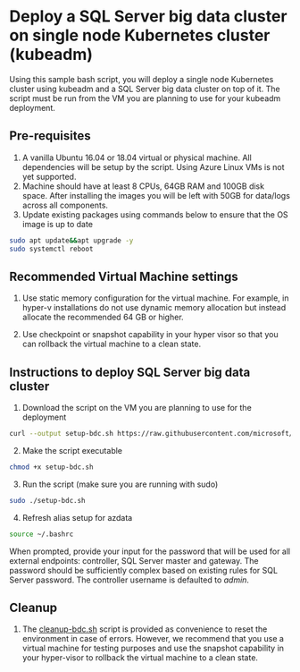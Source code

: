 
# Deploy a SQL Server big data cluster on single node Kubernetes cluster (kubeadm)

Using this sample bash script, you will deploy a single node Kubernetes cluster using  kubeadm and a SQL Server big data cluster on top of it. The script must be run from the VM you are planning to use for your kubeadm deployment.

## Pre-requisites

1. A vanilla Ubuntu 16.04 or 18.04 virtual or physical machine. All dependencies will be setup by the script. Using Azure Linux VMs is not yet supported.
1. Machine should have at least 8 CPUs, 64GB RAM and 100GB disk space. After installing the images you will be left with 50GB for data/logs across all components.
1. Update existing packages using commands below to ensure that the OS image is up to date

``` bash
sudo apt update&&apt upgrade -y
sudo systemctl reboot
```

## Recommended Virtual Machine settings

1. Use static memory configuration for the virtual machine. For example, in hyper-v installations do not use dynamic memory allocation but instead allocate the recommended 64 GB or higher.

1. Use checkpoint or snapshot capability in your hyper visor so that you can rollback the virtual machine to a clean state.

## Instructions to deploy SQL Server big data cluster

1. Download the script on the VM you are planning to use for the deployment

``` bash
curl --output setup-bdc.sh https://raw.githubusercontent.com/microsoft/sql-server-samples/master/samples/features/sql-big-data-cluster/deployment/kubeadm/ubuntu-single-node-vm/setup-bdc.sh
```

2. Make the script executable

``` bash
chmod +x setup-bdc.sh
```

3. Run the script (make sure you are running with sudo)

``` bash
sudo ./setup-bdc.sh
```

4. Refresh alias setup for azdata

``` bash
source ~/.bashrc
```

When prompted, provide your input for the password that will be used for all external endpoints: controller, SQL Server master and gateway. The password should be sufficiently complex based on existing rules for SQL Server password. The controller username is defaulted to *admin*.

## Cleanup

1. The [cleanup-bdc.sh](cleanup-bdc.sh/) script is provided as convenience to reset the environment in case of errors. However, we recommend that you use a virtual machine for testing purposes and use the snapshot capability in your hyper-visor to rollback the virtual machine to a clean state.
